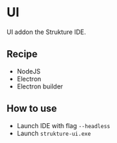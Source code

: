 # UI
UI addon the Strukture IDE.

## Recipe
- NodeJS
- Electron
- Electron builder

## How to use 
- Launch IDE with flag `--headless`
- Launch `strukture-ui.exe`

